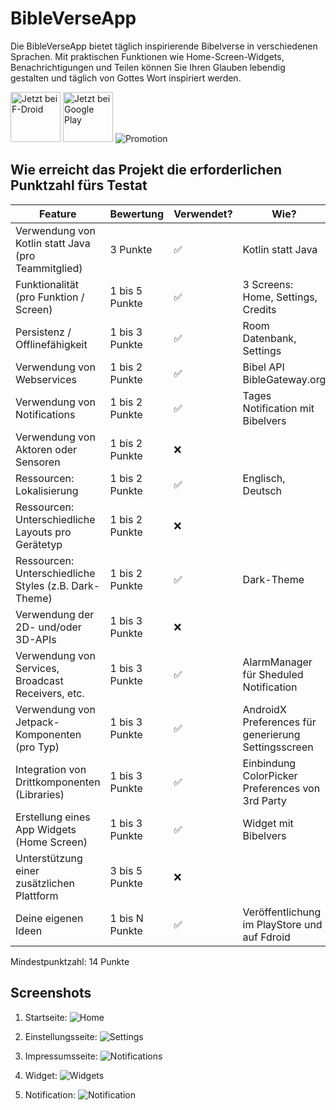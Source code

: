 # BibleVerseApp
Die BibleVerseApp bietet täglich inspirierende Bibelverse in verschiedenen Sprachen. 
Mit praktischen Funktionen wie Home-Screen-Widgets, Benachrichtigungen und Teilen können Sie Ihren Glauben lebendig gestalten und täglich von Gottes Wort inspiriert werden. 

[<img src="https://fdroid.gitlab.io/artwork/badge/get-it-on-de.png" alt="Jetzt bei F-Droid" height="80">](https://f-droid.org/packages/ch.joshuah.bibleverseapp)
[<img height="80" alt='Jetzt bei Google Play' alt="Jetzt bei Google Play" src='https://play.google.com/intl/de_ch/badges/static/images/badges/de_badge_web_generic.png'/>](https://play.google.com/store/apps/details?id=ch.joshuah.bibleverseapp)
![Promotion](Readme_images/promotion_image_de.png)

## Wie erreicht das Projekt die erforderlichen Punktzahl fürs Testat
| Feature                                               | Bewertung      | Verwendet? | Wie?                                                 |
|-------------------------------------------------------|----------------|------------|------------------------------------------------------|
| Verwendung von Kotlin statt Java (pro Teammitglied)   | 3 Punkte       |     ✅     | Kotlin statt Java                                   |
| Funktionalität (pro Funktion / Screen)                | 1 bis 5 Punkte |     ✅     | 3 Screens: Home, Settings, Credits                  |
| Persistenz / Offlinefähigkeit                         | 1 bis 3 Punkte |     ✅     | Room Datenbank, Settings                            |
| Verwendung von Webservices                            | 1 bis 2 Punkte |     ✅     | Bibel API BibleGateway.org                          |
| Verwendung von Notifications                          | 1 bis 2 Punkte |     ✅     | Tages Notification mit Bibelvers                    |
| Verwendung von Aktoren oder Sensoren                  | 1 bis 2 Punkte |     ❌     |                                                     |
| Ressourcen: Lokalisierung                             | 1 bis 2 Punkte |     ✅     | Englisch, Deutsch                                   |
| Ressourcen: Unterschiedliche Layouts pro Gerätetyp    | 1 bis 2 Punkte |     ❌     |                                                     |
| Ressourcen: Unterschiedliche Styles (z.B. Dark-Theme) | 1 bis 2 Punkte |     ✅     | Dark-Theme                                          |
| Verwendung der 2D- und/oder 3D-APIs                   | 1 bis 3 Punkte |     ❌     |                                                     |
| Verwendung von Services, Broadcast Receivers, etc.    | 1 bis 3 Punkte |     ✅     | AlarmManager für Sheduled Notification              |
| Verwendung von Jetpack-Komponenten (pro Typ)          | 1 bis 3 Punkte |     ✅     | AndroidX Preferences für generierung Settingsscreen |
| Integration von Drittkomponenten (Libraries)          | 1 bis 3 Punkte |     ✅     | Einbindung ColorPicker Preferences von 3rd Party    |
| Erstellung eines App Widgets (Home Screen)            | 1 bis 3 Punkte |     ✅     | Widget mit Bibelvers                                |
| Unterstützung einer zusätzlichen Plattform            | 3 bis 5 Punkte |     ❌     |                                                     |
| Deine eigenen Ideen                                   | 1 bis N Punkte |     ✅     |Veröffentlichung im PlayStore und auf Fdroid         | 

Mindestpunktzahl: 14 Punkte


## Screenshots
1. Startseite:
   ![Home](Readme_images/screenshot_home.png)

2. Einstellungsseite:
  ![Settings](Readme_images/screenshot_settings.png)

3. Impressumsseite:
   ![Notifications](Readme_images/screenshot_credits.png)

4. Widget:
   ![Widgets](Readme_images/screenshot_widget.png)

5. Notification:
   ![Notification](Readme_images/screenshot_notification.png)


